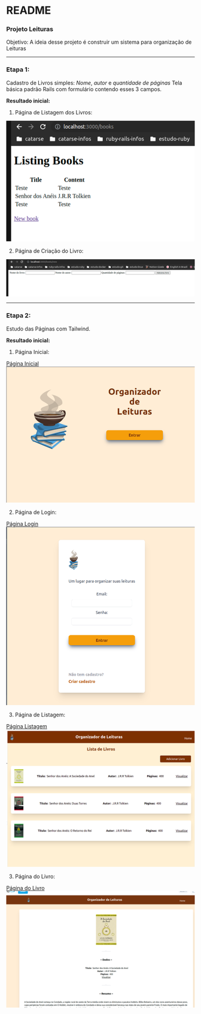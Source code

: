 # README

### Projeto Leituras

Objetivo: A ideia desse projeto é construir um sistema para organização de Leituras

___
### Etapa 1:
Cadastro de Livros simples: *Nome*, *autor* e *quantidade de páginas*
Tela básica padrão Rails com formulário contendo esses 3 campos.

**Resultado inicial:**

  1. Página de Listagem dos Livros:

  ![books](readme_images/first_step/books.png)

  2. Página de Criação do Livro:

  ![new_book](readme_images/first_step/new_book.png)

___
### Etapa 2:
Estudo das Páginas com Tailwind.

**Resultado inicial:**

  1. Página Inicial:

  [Página Inicial](https://play.tailwindcss.com/w4ZhfAZFoP)
  ![pagina_inicial](readme_images/second_step/first_page.png)

  2. Página de Login:

  [Página Login](https://play.tailwindcss.com/MMwQGl7zY5)
  ![pagina_login](readme_images/second_step/login_page.png)

  3. Página de Listagem:

  [Página Listagem](https://play.tailwindcss.com/D9GU9GhrLd)
  ![pagina_listagem](readme_images/second_step/list_page.png)

  3. Página do Livro:

  [Página do Livro](https://play.tailwindcss.com/3WFYKMOTPq)
  ![pagina_livro](readme_images/second_step/book_page.png)
